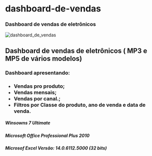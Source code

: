 # dashboard-de-vendas
### Dashboard de vendas de eletrônicos
![dashboard_de_vendas](https://user-images.githubusercontent.com/20029768/90296909-5193f100-de63-11ea-8c24-fa9c143a02e5.png)
<h2>Dashboard de vendas de eletrônicos ( MP3 e MP5 de vários modelos)</h2>
<h3>Dashboard apresentando: </h3>
<h3>
<ul>
  <li>Vendas pro produto; </li>
  <li>Vendas mensais; </li>
  <li>Vendas por canal.; </li>
  <li>Filtros por Classe do produto, ano de venda e data de venda. </li>
  <ul>
</h3>

<h5>Winsowns 7 Ultimate</h5>
<h5>Microsoft Office Professional Plus 2010</h5>
<h5>Microsof Excel Versão: 14.0.6112.5000 (32 bits)</h5>


